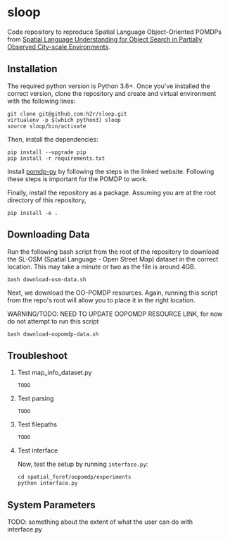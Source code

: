 # sloop
Code repository to reproduce Spatial Language Object-Oriented POMDPs from [Spatial Language Understanding for Object Search in Partially Observed City-scale Environments](h2r.github.io/docs).

## Installation
The required python version is Python 3.6+. Once you've installed the correct version, clone the repository and create and virtual environment with the following lines:
```
git clone git@github.com:h2r/sloop.git
virtualenv -p $(which python3) sloop
source sloop/bin/activate
```

Then, install the dependencies:
```
pip install --upgrade pip
pip install -r requirements.txt
```

Install [pomdp-py](https://h2r.github.io/pomdp-py/html/installation.html) by following the steps in the linked website. Following these steps is important for the POMDP to work.

Finally, install the repository as a package. Assuming you are at the root directory of this repository,
```
pip install -e .
```

## Downloading Data
Run the following bash script from the root of the repository to download the SL-OSM (Spatial Language - Open Street Map) dataset in the correct location. This may take a minute or two as the file is around 4GB.

```
bash download-osm-data.sh
```

Next, we download the OO-POMDP resources. Again, running this script from the repo's root will allow you to place it in the right location.

WARNING/TODO: NEED TO UPDATE OOPOMDP RESOURCE LINK, for now do not attempt to run this script
```
bash download-oopomdp-data.sh
```

## Troubleshoot

1. Test map_info_dataset.py
    ```
    TODO
    ```

2. Test parsing
    ```
    TODO
    ```

3. Test filepaths
    ```
    TODO
    ```

4. Test interface

    Now, test the setup by running `interface.py`:
    ```
    cd spatial_foref/oopomdp/experiments
    python interface.py
    ```

## System Parameters
TODO: something about the extent of what the user can do with interface.py
